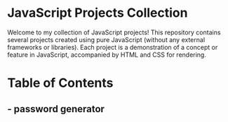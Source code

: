 # JavaScript Projects Collection

Welcome to my collection of JavaScript projects! This repository contains several projects created using pure JavaScript (without any external frameworks or libraries). Each project is a demonstration of a concept or feature in JavaScript, accompanied by HTML and CSS for rendering.

# Table of Contents
## - password generator
